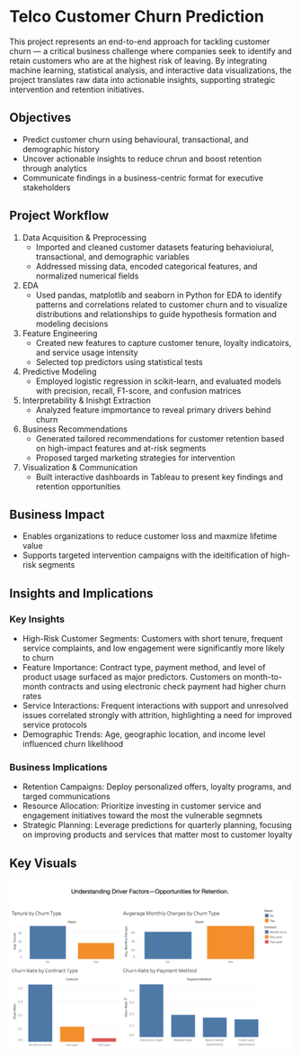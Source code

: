 # Telco Customer Churn Prediction

This project represents an end-to-end approach for tackling customer churn — a critical business challenge where companies seek to identify and retain customers who are at the highest risk of leaving. By integrating machine learning, statistical analysis, and interactive data visualizations, the project translates raw data into actionable insights, supporting strategic intervention and retention initiatives.

## Objectives
- Predict customer churn using behavioural, transactional, and demographic history
- Uncover actionable insights to reduce chrun and boost retention through analytics
- Communicate findings in a business-centric format for executive stakeholders

## Project Workflow
1. Data Acquisition & Preprocessing
   - Imported and cleaned customer datasets featuring behavioiural, transactional, and demographic variables
   - Addressed missing data, encoded categorical features, and normalized numerical fields
2. EDA
   - Used pandas, matplotlib and seaborn in Python for EDA to identify patterns and correlations related to customer churn and to visualize distributions and relationships to guide hypothesis formation and modeling decisions
3. Feature Engineering
   - Created new features to capture customer tenure, loyalty indicatoirs, and service usage intensity
   - Selected top predictors using statistical tests
4. Predictive Modeling
   - Employed logistic regression in scikit-learn, and evaluated models with precision, recall, F1-score, and confusion matrices
5. Interpretability & Inishgt Extraction
   - Analyzed feature impmortance to reveal primary drivers behind churn
6. Business Recommendations
   - Generated tailored recommendations for customer retention based on high-impact features and at-risk segments
   - Proposed targed marketing strategies for intervention
7. Visualization & Communication
   - Built interactive dashboards in Tableau to present key findings and retention opportunities

## Business Impact
- Enables organizations to reduce customer loss and maxmize lifetime value
- Supports targeted intervention campaigns with the ideitification of high-risk segments

## Insights and Implications
### Key Insights
- High-Risk Customer Segments: Customers with short tenure, frequent service complaints, and low engagement were significantly more likely to churn
- Feature Importance: Contract type, payment method, and level of product usage surfaced as major predictors. Customers on month-to-month contracts and using electronic check payment had higher churn rates
- Service Interactions: Frequent interactions with support and unresolved issues correlated strongly with attrition, highlighting a need for improved service protocols
- Demographic Trends: Age, geographic location, and income level influenced churn likelihood

### Business Implications
- Retention Campaigns: Deploy personalized offers, loyalty programs, and targed communications
- Resource Allocation: Prioritize investing in customer service and engagement initiatives toward the most the vulnerable segmnets
- Strategic Planning: Leverage predictions for quarterly planning, focusing on improving products and services that matter most to customer loyalty

## Key Visuals
![dashboard](https://github.com/jordanchow1/customer_churn/blob/main/customer_churn_dashboard.png)
